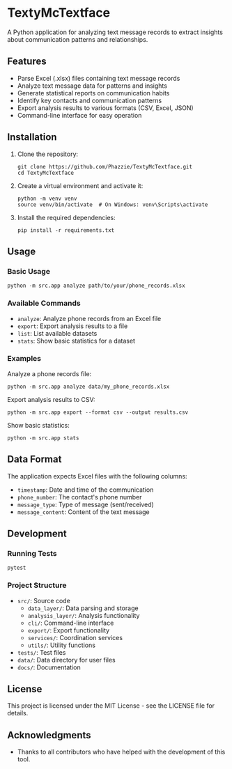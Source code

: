 # TextyMcTextface

A Python application for analyzing text message records to extract insights about communication patterns and relationships.

## Features

- Parse Excel (.xlsx) files containing text message records
- Analyze text message data for patterns and insights
- Generate statistical reports on communication habits
- Identify key contacts and communication patterns
- Export analysis results to various formats (CSV, Excel, JSON)
- Command-line interface for easy operation

## Installation

1. Clone the repository:

   ```
   git clone https://github.com/Phazzie/TextyMcTextface.git
   cd TextyMcTextface
   ```

2. Create a virtual environment and activate it:

   ```
   python -m venv venv
   source venv/bin/activate  # On Windows: venv\Scripts\activate
   ```

3. Install the required dependencies:
   ```
   pip install -r requirements.txt
   ```

## Usage

### Basic Usage

```
python -m src.app analyze path/to/your/phone_records.xlsx
```

### Available Commands

- `analyze`: Analyze phone records from an Excel file
- `export`: Export analysis results to a file
- `list`: List available datasets
- `stats`: Show basic statistics for a dataset

### Examples

Analyze a phone records file:

```
python -m src.app analyze data/my_phone_records.xlsx
```

Export analysis results to CSV:

```
python -m src.app export --format csv --output results.csv
```

Show basic statistics:

```
python -m src.app stats
```

## Data Format

The application expects Excel files with the following columns:

- `timestamp`: Date and time of the communication
- `phone_number`: The contact's phone number
- `message_type`: Type of message (sent/received)
- `message_content`: Content of the text message

## Development

### Running Tests

```
pytest
```

### Project Structure

- `src/`: Source code
  - `data_layer/`: Data parsing and storage
  - `analysis_layer/`: Analysis functionality
  - `cli/`: Command-line interface
  - `export/`: Export functionality
  - `services/`: Coordination services
  - `utils/`: Utility functions
- `tests/`: Test files
- `data/`: Data directory for user files
- `docs/`: Documentation

## License

This project is licensed under the MIT License - see the LICENSE file for details.

## Acknowledgments

- Thanks to all contributors who have helped with the development of this tool.

